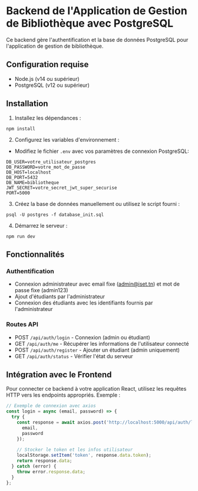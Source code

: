 
# Backend de l'Application de Gestion de Bibliothèque avec PostgreSQL

Ce backend gère l'authentification et la base de données PostgreSQL pour l'application de gestion de bibliothèque.

## Configuration requise

- Node.js (v14 ou supérieur)
- PostgreSQL (v12 ou supérieur)

## Installation

1. Installez les dépendances :
```
npm install
```

2. Configurez les variables d'environnement :
- Modifiez le fichier `.env` avec vos paramètres de connexion PostgreSQL:
```
DB_USER=votre_utilisateur_postgres
DB_PASSWORD=votre_mot_de_passe
DB_HOST=localhost
DB_PORT=5432
DB_NAME=bibliotheque
JWT_SECRET=votre_secret_jwt_super_securise
PORT=5000
```

3. Créez la base de données manuellement ou utilisez le script fourni :
```
psql -U postgres -f database_init.sql
```

4. Démarrez le serveur :
```
npm run dev
```

## Fonctionnalités

### Authentification

- Connexion administrateur avec email fixe (admin@iset.tn) et mot de passe fixe (admin123)
- Ajout d'étudiants par l'administrateur
- Connexion des étudiants avec les identifiants fournis par l'administrateur

### Routes API

- POST `/api/auth/login` - Connexion (admin ou étudiant)
- GET `/api/auth/me` - Récupérer les informations de l'utilisateur connecté
- POST `/api/auth/register` - Ajouter un étudiant (admin uniquement)
- GET `/api/auth/status` - Vérifier l'état du serveur

## Intégration avec le Frontend

Pour connecter ce backend à votre application React, utilisez les requêtes HTTP vers les endpoints appropriés. Exemple :

```javascript
// Exemple de connexion avec axios
const login = async (email, password) => {
  try {
    const response = await axios.post('http://localhost:5000/api/auth/login', {
      email,
      password
    });
    
    // Stocker le token et les infos utilisateur
    localStorage.setItem('token', response.data.token);
    return response.data;
  } catch (error) {
    throw error.response.data;
  }
};
```
